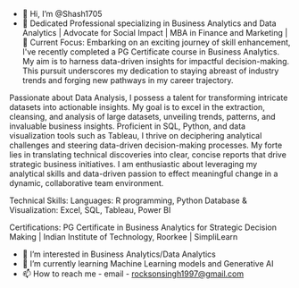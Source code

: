 - 👋 Hi, I’m @Shash1705 
- 🌟 Dedicated Professional specializing in Business Analytics and Data Analytics | Advocate for Social Impact | MBA in Finance and Marketing |
🌱 Current Focus:
Embarking on an exciting journey of skill enhancement, I've recently completed a PG Certificate course in Business Analytics.
My aim is to harness data-driven insights for impactful decision-making.
This pursuit underscores my dedication to staying abreast of industry trends and forging new pathways in my career trajectory.

Passionate about Data Analysis, I possess a talent for transforming intricate datasets into actionable insights. 
My goal is to excel in the extraction, cleansing, and analysis of large datasets, unveiling trends, patterns, and invaluable business insights. 
Proficient in SQL, Python, and data visualization tools such as Tableau, I thrive on deciphering analytical challenges and steering data-driven decision-making processes. 
My forte lies in translating technical discoveries into clear, concise reports that drive strategic business initiatives. 
I am enthusiastic about leveraging my analytical skills and data-driven passion to effect meaningful change in a dynamic, collaborative team environment.

Technical Skills:
Languages: R programming, Python
Database & Visualization: Excel, SQL, Tableau, Power BI

Certifications: PG Certificate in Business Analytics for Strategic Decision Making | Indian Institute of Technology, Roorkee | SimpliLearn

- 👀 I’m interested in Business Analytics/Data Analytics
- 🌱 I’m currently learning Machine Learning models and Generative AI
- 📫 How to reach me - email - rocksonsingh1997@gmail.com

<!---
Shash1705/Shash1705 is a ✨ special ✨ repository because its `README.md` (this file) appears on your GitHub profile.
You can click the Preview link to take a look at your changes.
--->
